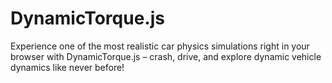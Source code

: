 # DynamicTorque.js
Experience one of the most realistic car physics simulations right in your browser with DynamicTorque.js – crash, drive, and explore dynamic vehicle dynamics like never before!
